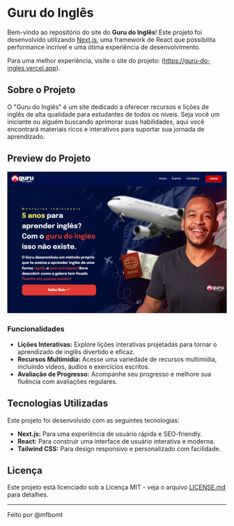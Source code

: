 # Guru do Inglês

Bem-vindo ao repositório do site do **Guru do Inglês**! Este projeto foi desenvolvido utilizando [Next.js](https://nextjs.org/), uma framework de React que possibilita performance incrível e uma ótima experiência de desenvolvimento.

Para uma melhor experiência, visite o site do projeto: (https://guru-do-ingles.vercel.app).

## Sobre o Projeto

O "Guru do Inglês" é um site dedicado a oferecer recursos e lições de inglês de alta qualidade para estudantes de todos os níveis. Seja você um iniciante ou alguém buscando aprimorar suas habilidades, aqui você encontrará materiais ricos e interativos para suportar sua jornada de aprendizado.

## Preview do Projeto

![Guru do Inglês Site Preview](guruScreenShoot.jpg)

### Funcionalidades

- **Lições Interativas:** Explore lições interativas projetadas para tornar o aprendizado de inglês divertido e eficaz.
- **Recursos Multimídia:** Acesse uma variedade de recursos multimídia, incluindo vídeos, áudios e exercícios escritos.
- **Avaliação de Progresso:** Acompanhe seu progresso e melhore sua fluência com avaliações regulares.

## Tecnologias Utilizadas

Este projeto foi desenvolvido com as seguintes tecnologias:

- **Next.js:** Para uma experiência de usuário rápida e SEO-friendly.
- **React:** Para construir uma interface de usuário interativa e moderna.
- **Tailwind CSS:** Para design responsivo e personalizado com facilidade.

## Licença

Este projeto está licenciado sob a Licença MIT - veja o arquivo [LICENSE.md](LICENSE.md) para detalhes.

---

Feito por @mfbomt
